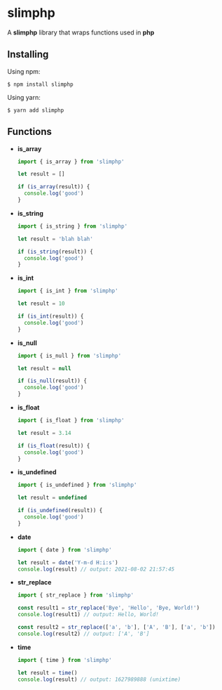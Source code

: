# slimphp

A **slimphp** library that wraps functions used in **php**

## Installing
Using npm:
```
$ npm install slimphp
```

Using yarn:
```
$ yarn add slimphp
```

## Functions

- **is_array**
  ```js
  import { is_array } from 'slimphp'

  let result = []

  if (is_array(result)) {
    console.log('good')
  }
  ```
- **is_string**
  ```js
  import { is_string } from 'slimphp'

  let result = 'blah blah'

  if (is_string(result)) {
    console.log('good')
  }
  ```
- **is_int**
  ```js
  import { is_int } from 'slimphp'

  let result = 10

  if (is_int(result)) {
    console.log('good')
  }
  ```
- **is_null**
  ```js
  import { is_null } from 'slimphp'

  let result = null

  if (is_null(result)) {
    console.log('good')
  }
  ```
- **is_float**
  ```js
  import { is_float } from 'slimphp'

  let result = 3.14

  if (is_float(result)) {
    console.log('good')
  }
  ```
- **is_undefined**
  ```js
  import { is_undefined } from 'slimphp'

  let result = undefined

  if (is_undefined(result)) {
    console.log('good')
  }
  ```
- **date**
  ```js
  import { date } from 'slimphp'

  let result = date('Y-m-d H:i:s')
  console.log(result) // output: 2021-08-02 21:57:45
  ```
- **str_replace**
  ```js
  import { str_replace } from 'slimphp'

  const result1 = str_replace('Bye', 'Hello', 'Bye, World!')
  console.log(result1) // output: Hello, World!

  const result2 = str_replace(['a', 'b'], ['A', 'B'], ['a', 'b'])
  console.log(result2) // output: ['A', 'B']
  ```
- **time**
  ```js
  import { time } from 'slimphp'

  let result = time()
  console.log(result) // output: 1627989888 (unixtime)
  ```
